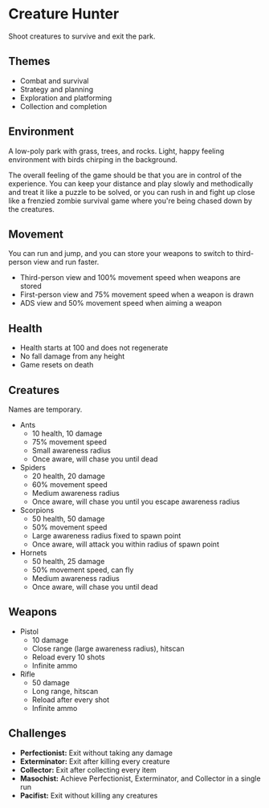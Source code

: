 # Creature Hunter

Shoot creatures to survive and exit the park.

## Themes

- Combat and survival
- Strategy and planning
- Exploration and platforming
- Collection and completion

## Environment

A low-poly park with grass, trees, and rocks. Light, happy feeling environment with birds chirping in the background.

The overall feeling of the game should be that you are in control of the experience. You can keep your distance and play slowly and methodically and treat it like a puzzle to be solved, or you can rush in and fight up close like a frenzied zombie survival game where you're being chased down by the creatures.

## Movement

You can run and jump, and you can store your weapons to switch to third-person view and run faster.

- Third-person view and 100% movement speed when weapons are stored
- First-person view and 75% movement speed when a weapon is drawn
- ADS view and 50% movement speed when aiming a weapon

## Health

- Health starts at 100 and does not regenerate
- No fall damage from any height
- Game resets on death

## Creatures

Names are temporary.

- Ants
  - 10 health, 10 damage
  - 75% movement speed
  - Small awareness radius
  - Once aware, will chase you until dead
- Spiders
  - 20 health, 20 damage
  - 60% movement speed
  - Medium awareness radius
  - Once aware, will chase you until you escape awareness radius
- Scorpions
  - 50 health, 50 damage
  - 50% movement speed
  - Large awareness radius fixed to spawn point
  - Once aware, will attack you within radius of spawn point
- Hornets
  - 50 health, 25 damage
  - 50% movement speed, can fly
  - Medium awareness radius
  - Once aware, will chase you until dead

## Weapons

- Pistol
  - 10 damage
  - Close range (large awareness radius), hitscan
  - Reload every 10 shots
  - Infinite ammo
- Rifle
  - 50 damage
  - Long range, hitscan
  - Reload after every shot
  - Infinite ammo

## Challenges

- **Perfectionist:** Exit without taking any damage
- **Exterminator:** Exit after killing every creature
- **Collector:** Exit after collecting every item
- **Masochist:** Achieve Perfectionist, Exterminator, and Collector in a single run
- **Pacifist:** Exit without killing any creatures
